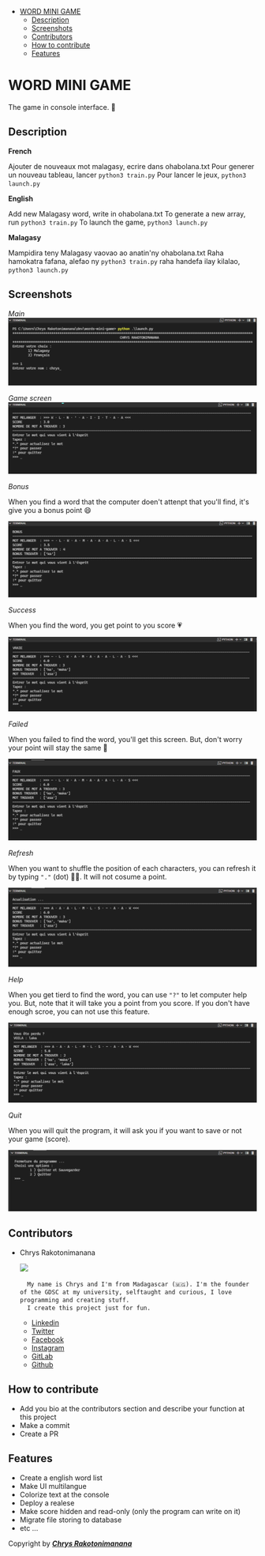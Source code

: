 - [WORD MINI GAME](#word-mini-game)
  - [Description](#description)
  - [Screenshots](#screenshots)
  - [Contributors](#contributors)
  - [How to contribute](#how-to-contribute)
  - [Features](#features)

# WORD MINI GAME

The game in console interface. 👅

## Description

**French**

Ajouter de nouveaux mot malagasy, ecrire dans ohabolana.txt
Pour generer un nouveau tableau, lancer `python3 train.py`
Pour lancer le jeux, `python3 launch.py`

**English**

Add new Malagasy word, write in ohabolana.txt
To generate a new array, run `python3 train.py`
To launch the game, `python3 launch.py`

**Malagasy**

Mampidira teny Malagasy vaovao ao anatin'ny ohabolana.txt
Raha hamokatra fafana, alefao ny `python3 train.py`
raha handefa ilay kilalao, `python3 launch.py`


## Screenshots

*Main*
![](/assets/2021-10-05-11-42-58.png)

*Game screen*
![](/assets/2021-10-05-11-42-34.png)

*Bonus*

When you find a word that the computer doen't attenpt that you'll find, it's give you a bonus point 😄

![](/assets/2021-10-05-11-45-20.png)

*Success*

When you find the word, you get point to you score 💗

![](/assets/2021-10-05-11-46-49.png)

*Failed*

When you failed to find the word, you'll get this screen. But, don't worry your point will stay the same 🤭

![](/assets/2021-10-05-11-48-54.png)

*Refresh*

When you want to shuffle the position of each characters, you can refresh it by typing ` "." ` (dot) 🤷‍♂️. It will not cosume a point.

![](/assets/2021-10-05-11-50-51.png)

*Help*

When you get tierd to find the word, you can use `"?"` to let computer help you. But, note that it will take you a point from you score. If you don't have enough scroe, you can not use this feature.

![](/assets/2021-10-05-11-53-08.png)

*Quit*

When you will quit the program, it will ask you if you want to save or not your game (score).

![](/assets/2021-10-05-11-58-54.png)


## Contributors

- Chrys Rakotonimanana

    ![](https://avatars.githubusercontent.com/u/40733956?v=4)

        My name is Chrys and I'm from Madagascar (🇲🇬). I'm the founder of the GDSC at my university, selftaught and curious, I love programming and creating stuff.
        I create this project just for fun.
    - [Linkedin](https://www.linkedin.com/in/chrysrakk/)
    - [Twitter](https://twitter.com/Chrys_elrak/)
    - [Facebook](https://www.facebook.com/in/chrys.elrak/)
    - [Instagram](https://www.instagram.com/chrys.elrak/)
    - [GitLab](https://www.gitlab.com/chrys.elrak/)
    - [Github](https://www.github.com/chrys-elrak/)


## How to contribute

- Add you bio at the contributors section and describe your function at this project
- Make a commit
- Create a PR

## Features

- Create a english word list
- Make UI multilangue
- Colorize text at the console
- Deploy a realese
- Make score hidden and read-only (only the program can write on it)
- Migrate file storing to database
- etc ...

Copyright by ***[Chrys Rakotonimanana](https://web.facebook.com/chrys.elrak)***

